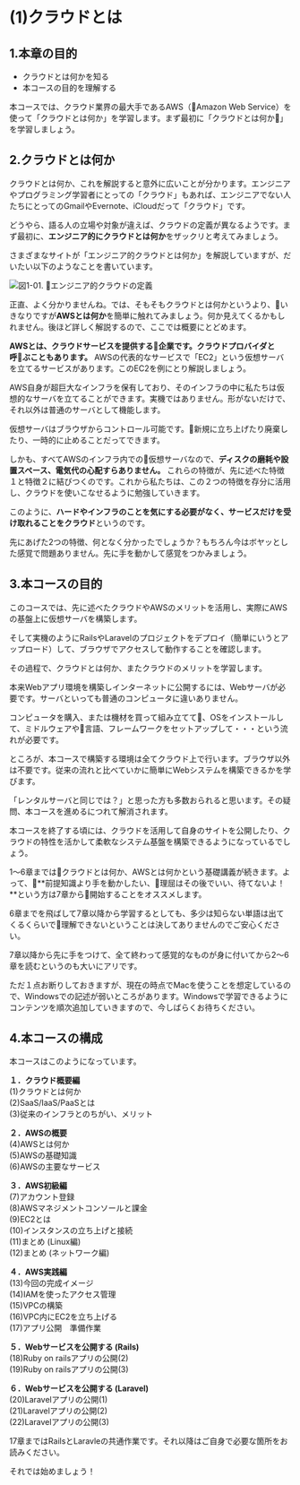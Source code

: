 # (1)クラウドとは 

## 1.本章の目的

- クラウドとは何かを知る
- 本コースの目的を理解する

  
本コースでは、クラウド業界の最大手であるAWS（Amazon Web Service）を使って「クラウドとは何か」を学習します。まず最初に「クラウドとは何か」を学習しましょう。

## 2.クラウドとは何か

クラウドとは何か、これを解説すると意外に広いことが分かります。エンジニアやプログラミング学習者にとっての「クラウド」もあれば、エンジニアでない人たちにとってのGmailやEvernote、iCloudだって「クラウド」です。

どうやら、語る人の立場や対象が違えば、クラウドの定義が異なるようです。まず最初に、**エンジニア的にクラウドとは何か**をザックリと考えてみましょう。

さまざまなサイトが「エンジニア的クラウドとは何か」を解説していますが、だいたい以下のようなことを書いています。

![図1-01. エンジニア的クラウドの定義](1-01.png)

正直、よく分かりませんね。では、そもそもクラウドとは何かというより、いきなりですが**AWSとは何か**を簡単に触れてみましょう。何か見えてくるかもしれません。後ほど詳しく解説するので、ここでは概要にとどめます。

**AWSとは、クラウドサービスを提供する企業です。クラウドプロバイダと呼ぶこともあります。** AWSの代表的なサービスで「EC2」という仮想サーバを立てるサービスがあります。このEC2を例にとり解説しましょう。

AWS自身が超巨大なインフラを保有しており、そのインフラの中に私たちは仮想的なサーバを立てることができます。実機ではありません。形がないだけで、それ以外は普通のサーバとして機能します。

仮想サーバはブラウザからコントロール可能です。新規に立ち上げたり廃棄したり、一時的に止めることだってできます。

しかも、すべてAWSのインフラ内での仮想サーバなので、**ディスクの磨耗や設置スペース、電気代の心配すらありません。** これらの特徴が、先に述べた特徴１と特徴２に結びつくのです。これから私たちは、この２つの特徴を存分に活用し、クラウドを使いこなせるように勉強していきます。

このように、**ハードやインフラのことを気にする必要がなく、サービスだけを受け取れることをクラウド**というのです。

先にあげた2つの特徴、何となく分かったでしょうか？もちろん今はボヤッとした感覚で問題ありません。先に手を動かして感覚をつかみましょう。

## 3.本コースの目的

このコースでは、先に述べたクラウドやAWSのメリットを活用し、実際にAWSの基盤上に仮想サーバを構築します。

そして実機のようにRailsやLaravelのプロジェクトをデプロイ（簡単にいうとアップロード）して、ブラウザでアクセスして動作することを確認します。

その過程で、クラウドとは何か、またクラウドのメリットを学習します。

本来Webアプリ環境を構築しインターネットに公開するには、Webサーバが必要です。サーバといっても普通のコンピュータに違いありません。

コンピュータを購入、または機材を買って組み立てて、OSをインストールして、ミドルウェアや言語、フレームワークをセットアップして・・・という流れが必要です。

ところが、本コースで構築する環境は全てクラウド上で行います。ブラウザ以外は不要です。従来の流れと比べていかに簡単にWebシステムを構築できるかを学びます。

「レンタルサーバと同じでは？」と思った方も多数おられると思います。その疑問、本コースを進めるにつれて解消されます。

本コースを終了する頃には、クラウドを活用して自身のサイトを公開したり、クラウドの特性を活かして柔軟なシステム基盤を構築できるようになっているでしょう。

1〜6章まではクラウドとは何か、AWSとは何かという基礎講義が続きます。よって、**前提知識より手を動かしたい、理屈はその後でいい、待てないよ！**という方は7章から開始することをオススメします。

6章までを飛ばして7章以降から学習するとしても、多少は知らない単語は出てくるくらいで理解できないということは決してありませんのでご安心ください。

7章以降から先に手をつけて、全て終わって感覚的なものが身に付いてから2〜6章を読むというのも大いにアリです。

ただ１点お断りしておきますが、現在の時点でMacを使うことを想定しているので、Windowsでの記述が弱いところがあります。Windowsで学習できるようにコンテンツを順次追加していきますので、今しばらくお待ちください。

## 4.本コースの構成

本コースはこのようになっています。

**１．クラウド概要編**  
(1)クラウドとは何か  
(2)SaaS/IaaS/PaaSとは  
(3)従来のインフラとのちがい、メリット  

**２．AWSの概要**  
(4)AWSとは何か  
(5)AWSの基礎知識  
(6)AWSの主要なサービス  

**３．AWS初級編**  
(7)アカウント登録  
(8)AWSマネジメントコンソールと課金  
(9)EC2とは  
(10)インスタンスの立ち上げと接続  
(11)まとめ (Linux編)  
(12)まとめ (ネットワーク編)  

**４．AWS実践編**  
(13)今回の完成イメージ  
(14)IAMを使ったアクセス管理  
(15)VPCの構築  
(16)VPC内にEC2を立ち上げる  
(17)アプリ公開　準備作業  

**５．Webサービスを公開する (Rails)**  
(18)Ruby on railsアプリの公開(2)  
(19)Ruby on railsアプリの公開(3)  

**６．Webサービスを公開する (Laravel)**  
(20)Laravelアプリの公開(1)  
(21)Laravelアプリの公開(2)  
(22)Laravelアプリの公開(3)  

17章まではRailsとLaravleの共通作業です。それ以降はご自身で必要な箇所をお読みください。

それでは始めましょう！

